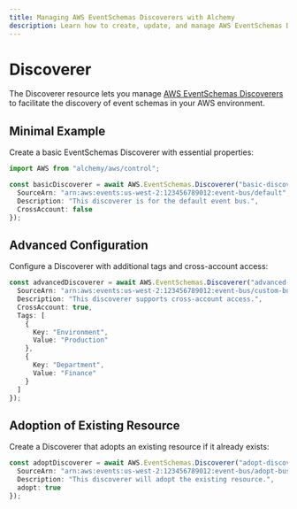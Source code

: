 ```yaml
---
title: Managing AWS EventSchemas Discoverers with Alchemy
description: Learn how to create, update, and manage AWS EventSchemas Discoverers using Alchemy Cloud Control.
---
```


# Discoverer

The Discoverer resource lets you manage [AWS EventSchemas Discoverers](https://docs.aws.amazon.com/eventschemas/latest/userguide/) to facilitate the discovery of event schemas in your AWS environment.

## Minimal Example

Create a basic EventSchemas Discoverer with essential properties:

```ts
import AWS from "alchemy/aws/control";

const basicDiscoverer = await AWS.EventSchemas.Discoverer("basic-discoverer", {
  SourceArn: "arn:aws:events:us-west-2:123456789012:event-bus/default",
  Description: "This discoverer is for the default event bus.",
  CrossAccount: false
});
```

## Advanced Configuration

Configure a Discoverer with additional tags and cross-account access:

```ts
const advancedDiscoverer = await AWS.EventSchemas.Discoverer("advanced-discoverer", {
  SourceArn: "arn:aws:events:us-west-2:123456789012:event-bus/custom-bus",
  Description: "This discoverer supports cross-account access.",
  CrossAccount: true,
  Tags: [
    {
      Key: "Environment",
      Value: "Production"
    },
    {
      Key: "Department",
      Value: "Finance"
    }
  ]
});
```

## Adoption of Existing Resource

Create a Discoverer that adopts an existing resource if it already exists:

```ts
const adoptDiscoverer = await AWS.EventSchemas.Discoverer("adopt-discoverer", {
  SourceArn: "arn:aws:events:us-west-2:123456789012:event-bus/adopt-bus",
  Description: "This discoverer will adopt the existing resource.",
  adopt: true
});
```